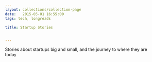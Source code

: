 ```yaml
---
layout: collections/collection-page
date:   2015-05-01 16:55:00
tags: tech, longreads

title: Startup Stories


---
```


Stories about startups big and small, and the journey to where they are today

